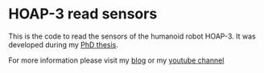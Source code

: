 # HOAP-3 read sensors

This is the code to read the sensors of the humanoid robot HOAP-3. It was developed during my [PhD thesis](http://miguelgfierro.com/docs/gonzalez-fierro2014thesis.pdf). 

For more information please visit my [blog](http://miguelgfierro.com) or my [youtube channel](https://www.youtube.com/user/ciruselvirus)
